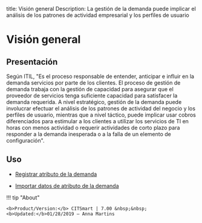 title: Visión general
Description: La gestión de la demanda puede implicar el análisis de los patrones de actividad empresarial y los perfiles de usuario
# Visión general


Presentación
----------------

Según ITIL, "Es el proceso responsable de entender, anticipar e influir en la
demanda servicios por parte de los clientes. El proceso de gestión de demanda
trabaja con la gestión de capacidad para asegurar que el proveedor de servicios
tenga suficiente capacidad para satisfacer la demanda requerida. A nivel
estratégico, gestión de la demanda puede involucrar efectuar el análisis de los
patrones de actividad del negocio y los perfiles de usuario, mientras que a
nivel táctico, puede implicar usar cobros diferenciados para estimular a los
clientes a utilizar los servicios de TI en horas con menos actividad o requerir
actividades de corto plazo para responder a la demanda inesperada o a la falla
de un elemento de configuración".

Uso
-------

- [Registrar atributo de la demanda](/es-es/citsmart-7/processes/demand/use/register-demand-attribute.html)

- [Importar datos de atributo de la demanda](/es-es/citsmart-7/processes/demand/use/import-demand-attibute-data.html)


!!! tip "About"

    <b>Product/Version:</b> CITSmart | 7.00 &nbsp;&nbsp;
    <b>Updated:</b>01/28/2019 – Anna Martins

